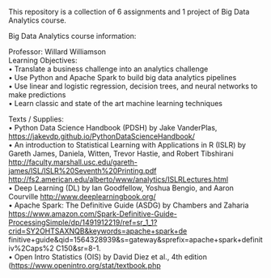 This repository is a collection of 6 assignments and 1 project of Big Data Analytics course.

Big Data Analytics course information:

Professor: Willard Williamson<br /> 
Learning Objectives:<br />
• Translate a business challenge into an analytics challenge<br />
• Use Python and Apache Spark to build big data analytics pipelines<br />
• Use linear and logistic regression, decision trees, and neural networks to make predictions<br />
• Learn classic and state of the art machine learning techniques<br />

Texts / Supplies:<br />
• Python Data Science Handbook (PDSH) by Jake VanderPlas,
https://jakevdp.github.io/PythonDataScienceHandbook/<br />
• An introduction to Statistical Learning with Applications in R (ISLR) by Gareth James,
Daniela, Witten, Trevor Hastie, and Robert Tibshirani 
http://faculty.marshall.usc.edu/gareth-james/ISL/ISLR%20Seventh%20Printing.pdf
http://fs2.american.edu/alberto/www/analytics/ISLRLectures.html<br />
• Deep Learning (DL) by Ian Goodfellow, Yoshua Bengio, and Aaron Courville 
http://www.deeplearningbook.org/<br />
• Apache Spark: The Definitive Guide (ASDG) by Chambers and Zaharia
https://www.amazon.com/Spark-Definitive-Guide-ProcessingSimple/dp/1491912219/ref=sr_1_1?crid=SY2OHTSAXNQB&keywords=apache+spark+de
finitive+guide&qid=1564328939&s=gateway&sprefix=apache+spark+definitiv%2Caps%2
C150&sr=8-1. <br />
• Open Intro Statistics (OIS) by David Diez et al., 4th edition
(https://www.openintro.org/stat/textbook.php
